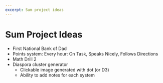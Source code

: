 ```yaml
---
excerpt: Sum project ideas
---
```


Sum Project Ideas
=================

* First National Bank of Dad
* Points system: Every hour: On Task, Speaks Nicely, Follows Directions
* Math Drill 2
* Diaspora cluster generator
    * Clickable image generated with dot (or D3)
    * Ability to add notes for each system
